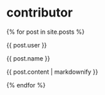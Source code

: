 # contributor

{% for post in site.posts %}

  <p>{{ post.user }}</p>
  
  <p>{{ post.name }}</p>
  
  <p>{{ post.content | markdownify }}</p>
  
{% endfor %}

